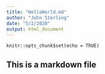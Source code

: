 ```yaml
---
title: "HelloWorld.md"
author: "John Sterling"
date: "5/2/2020"
output: html_document
---
```


```{r setup, include=FALSE}
knitr::opts_chunk$set(echo = TRUE)
```

## This is a markdown file
